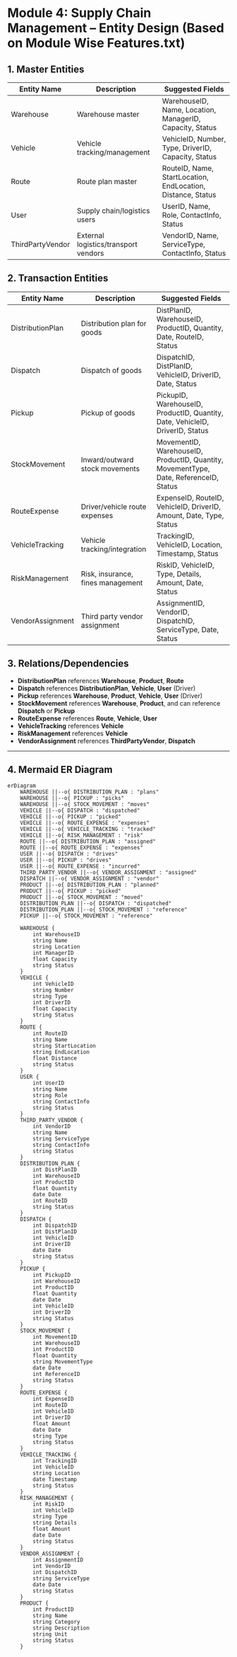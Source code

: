 # Module 4: Supply Chain Management – Entity Design (Based on Module Wise Features.txt)

## 1. Master Entities

| Entity Name     | Description                         | Suggested Fields                                           |
|-----------------|-------------------------------------|-----------------------------------------------------------|
| Warehouse       | Warehouse master                    | WarehouseID, Name, Location, ManagerID, Capacity, Status  |
| Vehicle         | Vehicle tracking/management         | VehicleID, Number, Type, DriverID, Capacity, Status       |
| Route           | Route plan master                   | RouteID, Name, StartLocation, EndLocation, Distance, Status|
| User            | Supply chain/logistics users        | UserID, Name, Role, ContactInfo, Status                   |
| ThirdPartyVendor| External logistics/transport vendors| VendorID, Name, ServiceType, ContactInfo, Status          |

## 2. Transaction Entities

| Entity Name     | Description                         | Suggested Fields                                           |
|-----------------|-------------------------------------|-----------------------------------------------------------|
| DistributionPlan| Distribution plan for goods         | DistPlanID, WarehouseID, ProductID, Quantity, Date, RouteID, Status |
| Dispatch        | Dispatch of goods                   | DispatchID, DistPlanID, VehicleID, DriverID, Date, Status |
| Pickup          | Pickup of goods                     | PickupID, WarehouseID, ProductID, Quantity, Date, VehicleID, DriverID, Status |
| StockMovement   | Inward/outward stock movements      | MovementID, WarehouseID, ProductID, Quantity, MovementType, Date, ReferenceID, Status |
| RouteExpense    | Driver/vehicle route expenses       | ExpenseID, RouteID, VehicleID, DriverID, Amount, Date, Type, Status |
| VehicleTracking | Vehicle tracking/integration        | TrackingID, VehicleID, Location, Timestamp, Status        |
| RiskManagement  | Risk, insurance, fines management   | RiskID, VehicleID, Type, Details, Amount, Date, Status    |
| VendorAssignment| Third party vendor assignment       | AssignmentID, VendorID, DispatchID, ServiceType, Date, Status |

## 3. Relations/Dependencies

- **DistributionPlan** references **Warehouse**, **Product**, **Route**
- **Dispatch** references **DistributionPlan**, **Vehicle**, **User** (Driver)
- **Pickup** references **Warehouse**, **Product**, **Vehicle**, **User** (Driver)
- **StockMovement** references **Warehouse**, **Product**, and can reference **Dispatch** or **Pickup**
- **RouteExpense** references **Route**, **Vehicle**, **User**
- **VehicleTracking** references **Vehicle**
- **RiskManagement** references **Vehicle**
- **VendorAssignment** references **ThirdPartyVendor**, **Dispatch**

---

## 4. Mermaid ER Diagram

```mermaid
erDiagram
    WAREHOUSE ||--o{ DISTRIBUTION_PLAN : "plans"
    WAREHOUSE ||--o{ PICKUP : "picks"
    WAREHOUSE ||--o{ STOCK_MOVEMENT : "moves"
    VEHICLE ||--o{ DISPATCH : "dispatched"
    VEHICLE ||--o{ PICKUP : "picked"
    VEHICLE ||--o{ ROUTE_EXPENSE : "expenses"
    VEHICLE ||--o{ VEHICLE_TRACKING : "tracked"
    VEHICLE ||--o{ RISK_MANAGEMENT : "risk"
    ROUTE ||--o{ DISTRIBUTION_PLAN : "assigned"
    ROUTE ||--o{ ROUTE_EXPENSE : "expenses"
    USER ||--o{ DISPATCH : "drives"
    USER ||--o{ PICKUP : "drives"
    USER ||--o{ ROUTE_EXPENSE : "incurred"
    THIRD_PARTY_VENDOR ||--o{ VENDOR_ASSIGNMENT : "assigned"
    DISPATCH ||--o{ VENDOR_ASSIGNMENT : "vendor"
    PRODUCT ||--o{ DISTRIBUTION_PLAN : "planned"
    PRODUCT ||--o{ PICKUP : "picked"
    PRODUCT ||--o{ STOCK_MOVEMENT : "moved"
    DISTRIBUTION_PLAN ||--o{ DISPATCH : "dispatched"
    DISTRIBUTION_PLAN ||--o{ STOCK_MOVEMENT : "reference"
    PICKUP ||--o{ STOCK_MOVEMENT : "reference"

    WAREHOUSE {
        int WarehouseID
        string Name
        string Location
        int ManagerID
        float Capacity
        string Status
    }
    VEHICLE {
        int VehicleID
        string Number
        string Type
        int DriverID
        float Capacity
        string Status
    }
    ROUTE {
        int RouteID
        string Name
        string StartLocation
        string EndLocation
        float Distance
        string Status
    }
    USER {
        int UserID
        string Name
        string Role
        string ContactInfo
        string Status
    }
    THIRD_PARTY_VENDOR {
        int VendorID
        string Name
        string ServiceType
        string ContactInfo
        string Status
    }
    DISTRIBUTION_PLAN {
        int DistPlanID
        int WarehouseID
        int ProductID
        float Quantity
        date Date
        int RouteID
        string Status
    }
    DISPATCH {
        int DispatchID
        int DistPlanID
        int VehicleID
        int DriverID
        date Date
        string Status
    }
    PICKUP {
        int PickupID
        int WarehouseID
        int ProductID
        float Quantity
        date Date
        int VehicleID
        int DriverID
        string Status
    }
    STOCK_MOVEMENT {
        int MovementID
        int WarehouseID
        int ProductID
        float Quantity
        string MovementType
        date Date
        int ReferenceID
        string Status
    }
    ROUTE_EXPENSE {
        int ExpenseID
        int RouteID
        int VehicleID
        int DriverID
        float Amount
        date Date
        string Type
        string Status
    }
    VEHICLE_TRACKING {
        int TrackingID
        int VehicleID
        string Location
        date Timestamp
        string Status
    }
    RISK_MANAGEMENT {
        int RiskID
        int VehicleID
        string Type
        string Details
        float Amount
        date Date
        string Status
    }
    VENDOR_ASSIGNMENT {
        int AssignmentID
        int VendorID
        int DispatchID
        string ServiceType
        date Date
        string Status
    }
    PRODUCT {
        int ProductID
        string Name
        string Category
        string Description
        string Unit
        string Status
    }
```
